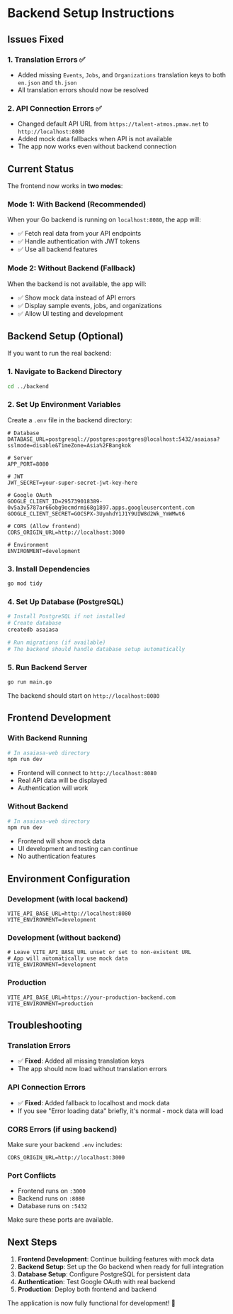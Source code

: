 # Backend Setup Instructions

## Issues Fixed

### 1. Translation Errors ✅
- Added missing `Events`, `Jobs`, and `Organizations` translation keys to both `en.json` and `th.json`
- All translation errors should now be resolved

### 2. API Connection Errors ✅
- Changed default API URL from `https://talent-atmos.pmaw.net` to `http://localhost:8080`
- Added mock data fallbacks when API is not available
- The app now works even without backend connection

## Current Status

The frontend now works in **two modes**:

### Mode 1: With Backend (Recommended)
When your Go backend is running on `localhost:8080`, the app will:
- ✅ Fetch real data from your API endpoints
- ✅ Handle authentication with JWT tokens
- ✅ Use all backend features

### Mode 2: Without Backend (Fallback)
When the backend is not available, the app will:
- ✅ Show mock data instead of API errors
- ✅ Display sample events, jobs, and organizations
- ✅ Allow UI testing and development

## Backend Setup (Optional)

If you want to run the real backend:

### 1. Navigate to Backend Directory
```bash
cd ../backend
```

### 2. Set Up Environment Variables
Create a `.env` file in the backend directory:
```env
# Database
DATABASE_URL=postgresql://postgres:postgres@localhost:5432/asaiasa?sslmode=disable&TimeZone=Asia%2FBangkok

# Server
APP_PORT=8080

# JWT
JWT_SECRET=your-super-secret-jwt-key-here

# Google OAuth
GOOGLE_CLIENT_ID=295739018389-0v5a3v5787ar66obg9ocmdrmi68g1897.apps.googleusercontent.com
GOOGLE_CLIENT_SECRET=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

# CORS (Allow frontend)
CORS_ORIGIN_URL=http://localhost:3000

# Environment
ENVIRONMENT=development
```

### 3. Install Dependencies
```bash
go mod tidy
```

### 4. Set Up Database (PostgreSQL)
```bash
# Install PostgreSQL if not installed
# Create database
createdb asaiasa

# Run migrations (if available)
# The backend should handle database setup automatically
```

### 5. Run Backend Server
```bash
go run main.go
```

The backend should start on `http://localhost:8080`

## Frontend Development

### With Backend Running
```bash
# In asaiasa-web directory
npm run dev
```
- Frontend will connect to `http://localhost:8080`
- Real API data will be displayed
- Authentication will work

### Without Backend
```bash
# In asaiasa-web directory
npm run dev
```
- Frontend will show mock data
- UI development and testing can continue
- No authentication features

## Environment Configuration

### Development (with local backend)
```env
VITE_API_BASE_URL=http://localhost:8080
VITE_ENVIRONMENT=development
```

### Development (without backend)
```env
# Leave VITE_API_BASE_URL unset or set to non-existent URL
# App will automatically use mock data
VITE_ENVIRONMENT=development
```

### Production
```env
VITE_API_BASE_URL=https://your-production-backend.com
VITE_ENVIRONMENT=production
```

## Troubleshooting

### Translation Errors
- ✅ **Fixed**: Added all missing translation keys
- The app should now load without translation errors

### API Connection Errors
- ✅ **Fixed**: Added fallback to localhost and mock data
- If you see "Error loading data" briefly, it's normal - mock data will load

### CORS Errors (if using backend)
Make sure your backend `.env` includes:
```env
CORS_ORIGIN_URL=http://localhost:3000
```

### Port Conflicts
- Frontend runs on `:3000`
- Backend runs on `:8080`
- Database runs on `:5432`

Make sure these ports are available.

## Next Steps

1. **Frontend Development**: Continue building features with mock data
2. **Backend Setup**: Set up the Go backend when ready for full integration
3. **Database Setup**: Configure PostgreSQL for persistent data
4. **Authentication**: Test Google OAuth with real backend
5. **Production**: Deploy both frontend and backend

The application is now fully functional for development! 🎉
